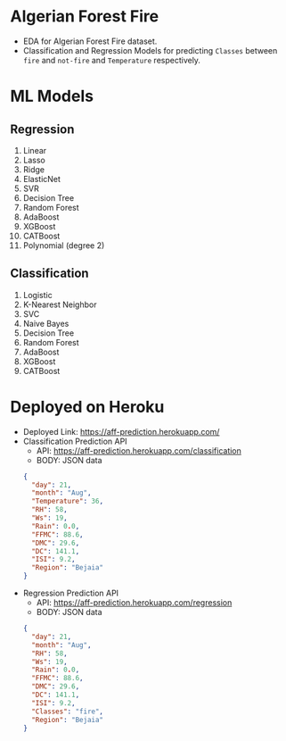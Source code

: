 # Algerian Forest Fire

- EDA for Algerian Forest Fire dataset.
- Classification and Regression Models for predicting `Classes` between `fire` and `not-fire` and `Temperature` respectively.

# ML Models

## Regression

1. Linear
2. Lasso
3. Ridge
4. ElasticNet
5. SVR
6. Decision Tree
7. Random Forest
8. AdaBoost
9. XGBoost
10. CATBoost
11. Polynomial (degree 2)

## Classification

1. Logistic
2. K-Nearest Neighbor
3. SVC
4. Naive Bayes
5. Decision Tree
6. Random Forest
7. AdaBoost
8. XGBoost
9. CATBoost

# Deployed on Heroku

- Deployed Link: https://aff-prediction.herokuapp.com/
- Classification Prediction API
  - API: https://aff-prediction.herokuapp.com/classification
  - BODY: JSON data
  ```json
  {
  	"day": 21,
  	"month": "Aug",
  	"Temperature": 36,
  	"RH": 58,
  	"Ws": 19,
  	"Rain": 0.0,
  	"FFMC": 88.6,
  	"DMC": 29.6,
  	"DC": 141.1,
  	"ISI": 9.2,
  	"Region": "Bejaia"
  }
  ```
- Regression Prediction API
  - API: https://aff-prediction.herokuapp.com/regression
  - BODY: JSON data
  ```json
  {
  	"day": 21,
  	"month": "Aug",
  	"RH": 58,
  	"Ws": 19,
  	"Rain": 0.0,
  	"FFMC": 88.6,
  	"DMC": 29.6,
  	"DC": 141.1,
  	"ISI": 9.2,
  	"Classes": "fire",
  	"Region": "Bejaia"
  }
  ```
